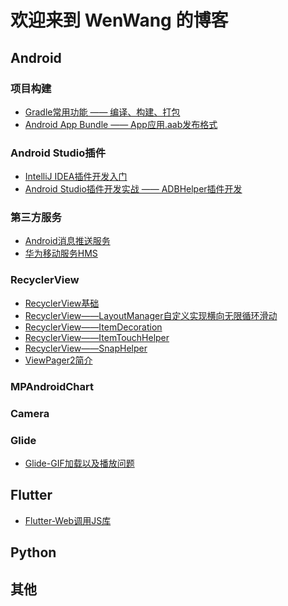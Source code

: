 # 欢迎来到 WenWang 的博客

## Android

### 项目构建
 - [Gradle常用功能 —— 编译、构建、打包](./gradle/gradle的简单使用.md)
 - [Android App Bundle —— App应用.aab发布格式](./gradle/gradle的简单使用.md)
 
### Android Studio插件
 - [IntelliJ IDEA插件开发入门](./gradle/gradle的简单使用.md)
 - [Android Studio插件开发实战 —— ADBHelper插件开发](./gradle/gradle的简单使用.md)

### 第三方服务
 - [Android消息推送服务](./android/mobile_service/android_cloud_message.md)
 - [华为移动服务HMS](./android/mobile_service/hms.md)
 
### RecyclerView

 - [RecyclerView基础][1]
 - [RecyclerView——LayoutManager自定义实现横向无限循环滑动][2] 
 - [RecyclerView——ItemDecoration][3] 
 - [RecyclerView——ItemTouchHelper][3] 
 - [RecyclerView——SnapHelper][3] 
 - [ViewPager2简介][3] 

### MPAndroidChart

### Camera

### Glide
- [Glide-GIF加载以及播放问题][4]

## Flutter

 - [Flutter-Web调用JS库][3] 
 
## Python

## 其他


  [1]: https://blog.csdn.net/ww897532167/article/details/85868622
  [2]: /android/recyclerview/RecyclerView-LayoutManager自定义实现横向无限循环滑动.md
  [3]: https://blog.csdn.net/ww897532167/article/details/86187058
  [4]: /android/glide/Android-Glide-GIF加载以及播放问题.md

